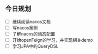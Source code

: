 ## 今日规划
- [ ] 继续阅读nacos文档
- [ ] 写nacos案例
- [ ] 了解nacos的动态配置
- [ ] 开始openFeign的学习，并实现相关demo
- [ ] 学习JPA中的QueryDSL
